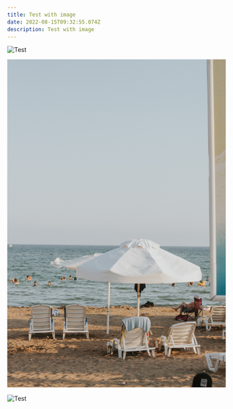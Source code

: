 ```yaml
---
title: Test with image
date: 2022-08-15T09:32:55.074Z
description: Test with image
---
```

![Test](axp-photography-7nfmixcu3_c-unsplash.jpg "Test")

![Test](batuhan-dogan-0c8zzwloeju-unsplash.jpg "Test")

![Test](andrei-ionov-lomebgtg6u4-unsplash.jpg "Test")